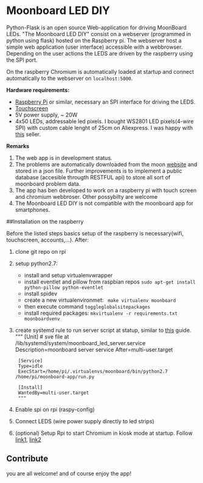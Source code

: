 Moonboard LED DIY
========

Python-Flask is an open source Web-application for driving MoonBoard LEDs. "The Moonboard LED DIY" consist on a webserver (programmed in
python using flask) hosted on the Raspberry pi. The webserver host a simple web application (user interface) accessible with a webbrowser.
Depending on the user actions the LEDS are driven by the raspberry using the SPI port.

On the raspberry Chromium is automatically loaded at startup and connect automatically to the webserver on `localhost:5000`.

**Hardware requirements:**

- [Raspberry Pi](https://www.raspberrypi.org/products/) or similar, necessary an SPI interface for driving the LEDS.
- [Touchscreen](https://www.raspberrypi.org/products/raspberry-pi-touch-display/)
- 5V power supply, ~ 20W
- 4x50 LEDs, addressable led pixels. I bought WS2801 LED pixels(4-wire SPI) with custom cable lenght of 25cm on Aliexpress.
I was happy with [this](https://it.aliexpress.com/store/312912) seller.

**Remarks**
1. The  web app is in development status.
2. The problems are automatically downloaded from the moon [website](http://www.moonboard.com/problems/) and stored in a json file.
 Further improvements is to implement a public database (accesible througth RESTFUL api) to store all sort of moonboard  problem data.
3. The app has ben developed to work on a raspberry pi with touch screen and chromium webbroser. Other possybilty are welcome
4. The Moonboard LED DIY is not compatible with the moonboard app for smartphones.


##Installation on the raspberry

Before the listed steps basics setup of the raspberry is necessary(wifi, touchscreen, accounts,...). After:

1. clone git repo on rpi

3. setup python2.7:
    - install and setup virtualenvwrapper
    - install eventlet and pillow from  raspbian repos
        ```sudo apt-get install python-pillow python-eventlet```
    - install spidev
    - create a new virtualenvironmet:
    ``` make virtualenv moonboard```
    - then execute command `toggleglobalsitepackages`
    - install required packages:
    ```mkvirtualenv -r requirements.txt moonboardvenv```

4. create systemd rule to run server script at statup, similar to
[this](http://www.raspberrypi-spy.co.uk/2015/10/how-to-autorun-a-python-script-on-boot-using-systemd/) guide.
        """
        [Unit]
        # sve file at  /lib/systemd/system/moonboard_led_server.service
        Description=moonboard server service
        After=multi-user.target

        [Service]
        Type=idle
        ExecStart=/home/pi/.virtualenvs/moonboard/bin/python2.7 /home/pi/moonboard-app/run.py

        [Install]
        WantedBy=multi-user.target
        """
5. Enable spi on rpi (raspy-config)
6. Connect LEDS (wire power supply directly to led strips)
7. (optional) Setup Rpi to start Chromium in kiosk mode at startup. Follow [link1](https://www.danpurdy.co.uk/wp-content/cache/page_enhanced/www.danpurdy.co.uk/web-development/raspberry-pi-kiosk-screen-tutorial/_index.html
),
[link2](https://gist.github.com/jongrover/6831346)

## Contribute

you are all welcome! and of course enjoy the app!




